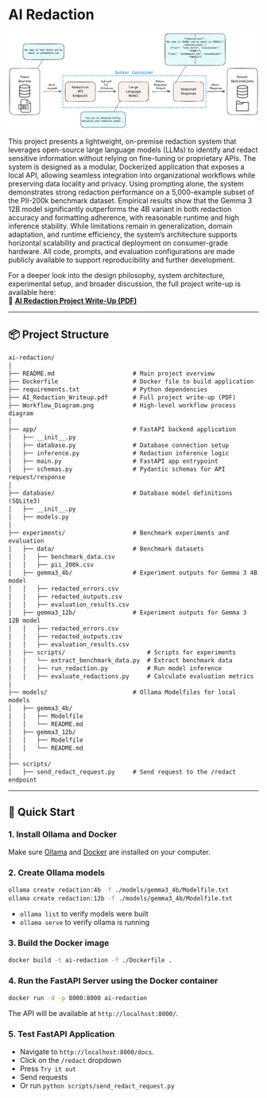 # AI Redaction

![Workflow diagram of the LLM-powered redaction system.](Workflow_Diagram.png)

This project presents a lightweight, on-premise redaction system that leverages open-source large language models (LLMs) to identify and redact sensitive information without relying on fine-tuning or proprietary APIs. The system is designed as a modular, Dockerized application that exposes a local API, allowing seamless integration into organizational workflows while preserving data locality and privacy. Using prompting alone, the system demonstrates strong redaction performance on a 5,000-example subset of the PII-200k benchmark dataset. Empirical results show that the Gemma 3 12B model significantly outperforms the 4B variant in both redaction accuracy and formatting adherence, with reasonable runtime and high inference stability. While limitations remain in generalization, domain adaptation, and runtime efficiency, the system’s architecture supports horizontal scalability and practical deployment on consumer-grade hardware. All code, prompts, and evaluation configurations are made publicly available to support reproducibility and further development. 

For a deeper look into the design philosophy, system architecture, experimental setup, and broader discussion, the full project write-up is available here:  
📄 [**AI Redaction Project Write-Up (PDF)**](./AI_Redaction_Writeup.pdf)

---

## 📦 Project Structure
```
ai-redaction/
│
├── README.md                      # Main project overview
├── Dockerfile                     # Docker file to build application
├── requirements.txt               # Python dependencies
├── AI_Redaction_Writeup.pdf       # Full project write-up (PDF)
├── Workflow_Diagram.png           # High-level workflow process diagram
│
├── app/                           # FastAPI backend application
│   ├── __init__.py
│   ├── database.py                # Database connection setup
│   ├── inference.py               # Redaction inference logic 
│   ├── main.py                    # FastAPI app entrypoint
│   ├── schemas.py                 # Pydantic schemas for API request/response
│
├── database/                      # Database model definitions (SQLite3)
│   ├── __init__.py
│   ├── models.py                
│
├── experiments/                   # Benchmark experiments and evaluation
│   ├── data/                      # Benchmark datasets
│   │   ├── benchmark_data.csv     
│   │   ├── pii_200k.csv
│   ├── gemma3_4b/                 # Experiment outputs for Gemma 3 4B model
│   │   ├── redacted_errors.csv
│   │   ├── redacted_outputs.csv
│   │   ├── evaluation_results.csv
│   ├── gemma3_12b/                # Experiment outputs for Gemma 3 12B model
│   │   ├── redacted_errors.csv
│   │   ├── redacted_outputs.csv
│   │   ├── evaluation_results.csv
│   ├── scripts/                       # Scripts for experiments
│   │   └── extract_benchmark_data.py  # Extract benchmark data
│   │   ├── run_redaction.py           # Run model inference
│   │   ├── evaluate_redactions.py     # Calculate evaluation metrics
│
├── models/                        # Ollama Modelfiles for local models
│   ├── gemma3_4b/
│   │   ├── Modelfile
│   │   └── README.md
│   ├── gemma3_12b/
│   │   ├── Modelfile
│   │   └── README.md
│
├── scripts/                      
│   ├── send_redact_request.py     # Send request to the /redact endpoint
```

--- 

## 🚀 Quick Start

### 1. Install Ollama and Docker
Make sure [Ollama](https://ollama.com/) and [Docker](https://www.docker.com/) are installed on your computer. 

### 2. Create Ollama models
```bash
ollama create redaction:4b -f ./models/gemma3_4b/Modelfile.txt 
ollama create redaction:12b -f ./models/gemma3_4b/Modelfile.txt 
```
- `ollama list` to verify models were built
- `ollama serve` to verify ollama is running


### 3. Build the Docker image 
```bash
docker build -t ai-redaction -f ./Dockerfile .    
```

### 4. Run the FastAPI Server using the Docker container
```bash
docker run -d -p 8000:8000 ai-redaction
```
The API will be available at `http://localhost:8000/`.

### 5. Test FastAPI Application
- Navigate to `http://localhost:8000/docs`. 
- Click on the `/redact` dropdown
- Press `Try it out`
- Send requests 
- Or run `python scripts/send_redact_request.py` 